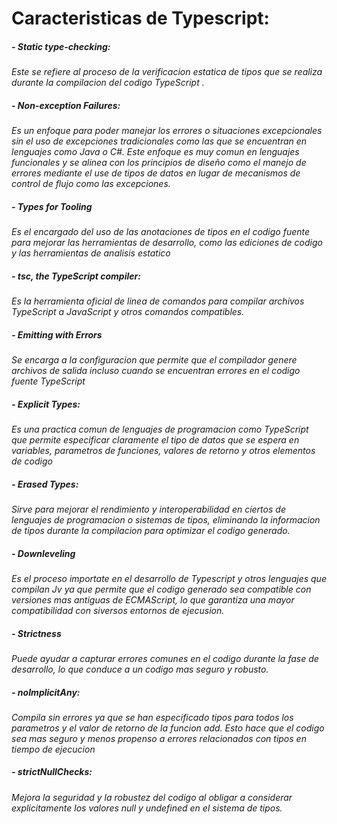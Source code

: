 

# Caracteristicas de Typescript:

#####  - Static type-checking: 
*Este  se refiere al proceso de la verificacion estatica de tipos que se realiza durante la compilacion del codigo TypeScript .*

##### - Non-exception Failures:
*Es un enfoque para poder manejar los errores o situaciones excepcionales sin el uso de excepciones tradicionales como las que se encuentran en lenguajes como Java o C#. Este enfoque es muy comun en lenguajes funcionales y se alinea con los principios de diseño como el manejo de errores mediante el use de tipos de datos en lugar de mecanismos de control de flujo como las excepciones.*

##### - Types for Tooling

*Es el encargado del uso de las anotaciones de tipos en el codigo fuente para mejorar las herramientas de desarrollo, como las ediciones de codigo y las herramientas de analisis estatico*

##### - tsc, the TypeScript compiler:

*Es la herramienta oficial de linea de comandos para compilar archivos TypeScript a JavaScript y otros comandos compatibles.*

##### - Emitting with Errors
*Se encarga a la configuracion que permite que el compilador genere archivos de salida incluso cuando se encuentran errores en el codigo fuente TypeScript*

##### - Explicit Types:
*Es una practica comun de lenguajes de programacion como TypeScript que permite especificar claramente el tipo de datos que se espera en variables, parametros de funciones, valores de retorno y otros elementos de codigo*

##### - Erased Types:
*Sirve para mejorar el rendimiento y interoperabilidad en ciertos de lenguajes de programacion o sistemas de tipos, eliminando la informacion de tipos durante la compilacion para optimizar el codigo generado.*

##### - Downleveling
*Es el proceso importate en el desarrollo de Typescript y otros lenguajes que compilan Jv ya que permite que el codigo generado sea compatible con versiones mas antiguas de ECMAScript, lo que garantiza una mayor compatibilidad con siversos entornos de ejecusion.*

##### - Strictness
*Puede ayudar a capturar errores comunes en el codigo durante la fase de desarrollo, lo que conduce a un codigo mas seguro y robusto.*

##### - noImplicitAny:
*Compila sin errores ya que se han especificado tipos para todos los parametros y el valor de retorno de la funcion add. Esto hace que el codigo sea mas seguro y menos propenso a errores relacionados con tipos en tiempo de ejecucion*

##### - strictNullChecks:
*Mejora la seguridad y la robustez del codigo al obligar a considerar explicitamente los valores null y undefined en el sistema de tipos.*

